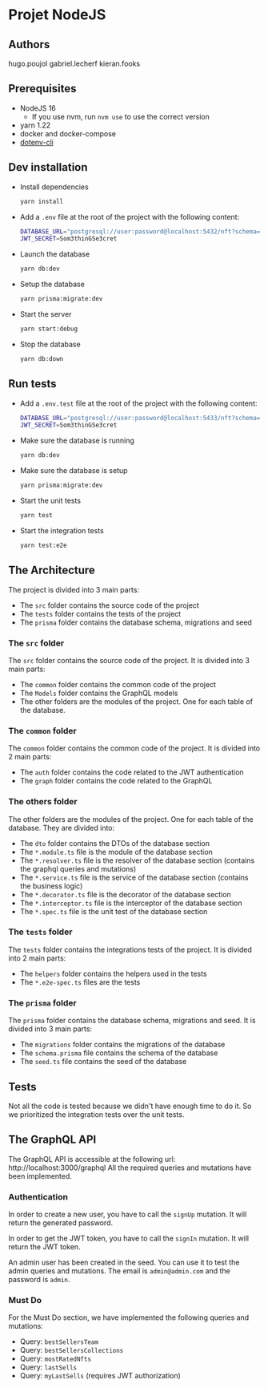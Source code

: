 # Projet NodeJS

## Authors
hugo.poujol
gabriel.lecherf
kieran.fooks

## Prerequisites

- NodeJS 16
  - If you use nvm, run `nvm use` to use the correct version
- yarn 1.22
- docker and docker-compose
- [dotenv-cli](https://www.npmjs.com/package/dotenv-cli)

## Dev installation

- Install dependencies

  ```sh
  yarn install
  ```

- Add a `.env` file at the root of the project with the following content:

  ```sh
  DATABASE_URL="postgresql://user:password@localhost:5432/nft?schema=public"
  JWT_SECRET=Som3thinGSe3cret
  ```

- Launch the database

  ```sh
  yarn db:dev
  ```

- Setup the database

  ```sh
  yarn prisma:migrate:dev
  ```

- Start the server

  ```sh
  yarn start:debug
  ```

- Stop the database
  ```sh
  yarn db:down
  ```

## Run tests

- Add a `.env.test` file at the root of the project with the following content:

  ```sh
  DATABASE_URL="postgresql://user:password@localhost:5433/nft?schema=public"
  JWT_SECRET=Som3thinGSe3cret
  ```

- Make sure the database is running

  ```sh
  yarn db:dev
  ```

- Make sure the database is setup

  ```sh
  yarn prisma:migrate:dev
  ```

- Start the unit tests

  ```sh
  yarn test
  ```

- Start the integration tests
  ```sh
  yarn test:e2e
  ```

## The Architecture

The project is divided into 3 main parts:

- The `src` folder contains the source code of the project
- The `tests` folder contains the tests of the project
- The `prisma` folder contains the database schema, migrations and seed

### The `src` folder

The `src` folder contains the source code of the project. It is divided into 3 main parts:

- The `common` folder contains the common code of the project
- The `Models` folder contains the GraphQL models
- The other folders are the modules of the project. One for each table of the database.

### The `common` folder

The `common` folder contains the common code of the project. It is divided into 2 main parts:

- The `auth` folder contains the code related to the JWT authentication
- The `graph` folder contains the code related to the GraphQL

### The others folder

The other folders are the modules of the project. One for each table of the database. They are divided into:

- The `dto` folder contains the DTOs of the database section
- The `*.module.ts` file is the module of the database section
- The `*.resolver.ts` file is the resolver of the database section (contains the graphql queries and mutations)
- The `*.service.ts` file is the service of the database section (contains the business logic)
- The `*.decorator.ts` file is the decorator of the database section
- The `*.interceptor.ts` file is the interceptor of the database section
- The `*.spec.ts` file is the unit test of the database section

### The `tests` folder

The `tests` folder contains the integrations tests of the project. It is divided into 2 main parts:

- The `helpers` folder contains the helpers used in the tests
- The `*.e2e-spec.ts` files are the tests

### The `prisma` folder

The `prisma` folder contains the database schema, migrations and seed. It is divided into 3 main parts:

- The `migrations` folder contains the migrations of the database
- The `schema.prisma` file contains the schema of the database
- The `seed.ts` file contains the seed of the database

## Tests

Not all the code is tested because we didn't have enough time to do it. So we prioritized the integration tests over the unit tests.

## The GraphQL API

The GraphQL API is accessible at the following url: http://localhost:3000/graphql
All the required queries and mutations have been implemented.

### Authentication

In order to create a new user, you have to call the `signUp` mutation. It will return the generated password.

In order to get the JWT token, you have to call the `signIn` mutation. It will return the JWT token.

An admin user has been created in the seed. You can use it to test the admin queries and mutations. The email is `admin@admin.com` and the password is `admin`.

### Must Do

For the Must Do section, we have implemented the following queries and mutations:

- Query: `bestSellersTeam`
- Query: `bestSellersCollections`
- Query: `mostRatedNfts`
- Query: `lastSells`
- Query: `myLastSells` (requires JWT authorization)

